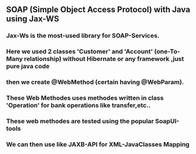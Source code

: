 ## SOAP (Simple Object Access Protocol) with Java using Jax-WS

### Jax-Ws is the most-used library for SOAP-Services.
### Here we used 2 classes 'Customer' and 'Account' (one-To-Many relationship) without Hibernate or any framework ,just pure java code 
### then we create @WebMethod (certain having @WebParam).
### These Web Methodes uses methodes written in class 'Operation' for bank operations like transfer,etc..

### These web methodes are tested using the popular SoapUI-tools

### We can then use like JAXB-API for XML-JavaClasses Mapping
